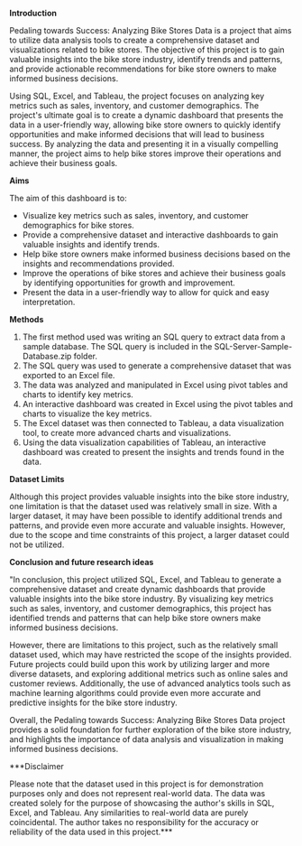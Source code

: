 **Introduction**

Pedaling towards Success: Analyzing Bike Stores Data is a project that aims to utilize data analysis tools to create a comprehensive dataset and visualizations related to bike stores. The objective of this project is to gain valuable insights into the bike store industry, identify trends and patterns, and provide actionable recommendations for bike store owners to make informed business decisions.

Using SQL, Excel, and Tableau, the project focuses on analyzing key metrics such as sales, inventory, and customer demographics. The project's ultimate goal is to create a dynamic dashboard that presents the data in a user-friendly way, allowing bike store owners to quickly identify opportunities and make informed decisions that will lead to business success. By analyzing the data and presenting it in a visually compelling manner, the project aims to help bike stores improve their operations and achieve their business goals.

**********Aims**********

The aim of this dashboard is to:

- Visualize key metrics such as sales, inventory, and customer demographics for bike stores.
- Provide a comprehensive dataset and interactive dashboards to gain valuable insights and identify trends.
- Help bike store owners make informed business decisions based on the insights and recommendations provided.
- Improve the operations of bike stores and achieve their business goals by identifying opportunities for growth and improvement.
- Present the data in a user-friendly way to allow for quick and easy interpretation.

**************Methods**************

1. The first method used was writing an SQL query to extract data from a sample database. The SQL query is included in the SQL-Server-Sample-Database.zip folder.
2. The SQL query was used to generate a comprehensive dataset that was exported to an Excel file.
3.  The data was analyzed and manipulated in Excel using pivot tables and charts to identify key metrics.
4.  An interactive dashboard was created in Excel using the pivot tables and charts to visualize the key metrics.
5. The Excel dataset was then connected to Tableau, a data visualization tool, to create more advanced charts and visualizations.
6. Using the data visualization capabilities of Tableau, an interactive dashboard was created to present the insights and trends found in the data.

******************Dataset
Limits******************

Although this project provides valuable insights into the bike store industry, one limitation is that the dataset used was relatively small in size. With a larger dataset, it may have been possible to identify additional trends and patterns, and provide even more accurate and valuable insights. However, due to the scope and time constraints of this project, a larger dataset could not be utilized.

**************************************************Conclusion and future research ideas**************************************************

"In conclusion, this project utilized SQL, Excel, and Tableau to generate a comprehensive dataset and create dynamic dashboards that provide valuable insights into the bike store industry. By visualizing key metrics such as sales, inventory, and customer demographics, this project has identified trends and patterns that can help bike store owners make informed business decisions.

However, there are limitations to this project, such as the relatively small dataset used, which may have restricted the scope of the insights provided. Future projects could build upon this work by utilizing larger and more diverse datasets, and exploring additional metrics such as online sales and customer reviews. Additionally, the use of advanced analytics tools such as machine learning algorithms could provide even more accurate and predictive insights for the bike store industry.

Overall, the Pedaling towards Success: Analyzing Bike Stores Data project provides a solid foundation for further exploration of the bike store industry, and highlights the importance of data analysis and visualization in making informed business decisions.









***Disclaimer

Please note that the dataset used in this project is for demonstration purposes only and does not represent real-world data. The data was created solely for the purpose of showcasing the author's skills in SQL, Excel, and Tableau. Any similarities to real-world data are purely coincidental. The author takes no responsibility for the accuracy or reliability of the data used in this project.***
